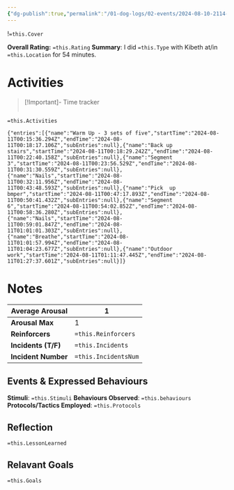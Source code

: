 ```yaml
---
{"dg-publish":true,"permalink":"/01-dog-logs/02-events/2024-08-10-2114-kibeth-trick-training/","tags":["Doggos/Activity"],"noteIcon":"","created":"2024-08-10T21:14:56.589-03:00","updated":"2024-08-11T20:46:07.251-03:00"}
---
```


!`=this.Cover`

**Overall Rating:** `=this.Rating`
**Summary**: I did `=this.Type` with Kibeth at/in `=this.Location` for 54 minutes.
# Activities
>[!Important]-  Time tracker
>```simple-time-tracker

`=this.Activities`
```simple-time-tracker
{"entries":[{"name":"Warm Up - 3 sets of five","startTime":"2024-08-11T00:15:36.294Z","endTime":"2024-08-11T00:18:17.106Z","subEntries":null},{"name":"Back up stairs","startTime":"2024-08-11T00:18:29.242Z","endTime":"2024-08-11T00:22:40.158Z","subEntries":null},{"name":"Segment 3","startTime":"2024-08-11T00:23:56.529Z","endTime":"2024-08-11T00:31:30.559Z","subEntries":null},{"name":"Nails","startTime":"2024-08-11T00:32:11.956Z","endTime":"2024-08-11T00:43:48.593Z","subEntries":null},{"name":"Pick  up bmper","startTime":"2024-08-11T00:47:17.893Z","endTime":"2024-08-11T00:50:41.432Z","subEntries":null},{"name":"Segment 6","startTime":"2024-08-11T00:54:02.852Z","endTime":"2024-08-11T00:58:36.280Z","subEntries":null},{"name":"Nails","startTime":"2024-08-11T00:59:01.847Z","endTime":"2024-08-11T01:01:01.303Z","subEntries":null},{"name":"Breathe","startTime":"2024-08-11T01:01:57.994Z","endTime":"2024-08-11T01:04:23.677Z","subEntries":null},{"name":"Outdoor work","startTime":"2024-08-11T01:11:47.445Z","endTime":"2024-08-11T01:27:37.601Z","subEntries":null}]}
```

# Notes

| **Average Arousal** | 1   |
| ------------------- | -------------------- |
| **Arousal Max**     | 1   |
| **Reinforcers**     | `=this.Reinforcers`  |
| **Incidents (T/F)** | `=this.Incidents`    |
| **Incident Number** | `=this.IncidentsNum` |
## Events & Expressed Behaviours
**Stimuli**: `=this.Stimuli`
**Behaviours Observed**: `=this.behaviours`
**Protocols/Tactics Employed**: `=this.Protocols`



## Reflection
`=this.LessonLearned`

## Relavant Goals
`=this.Goals`